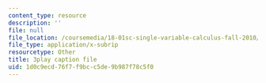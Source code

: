 ```yaml
---
content_type: resource
description: ''
file: null
file_location: /coursemedia/18-01sc-single-variable-calculus-fall-2010/1d0c9ecd76f7f9bcc5de9b987f78c5f0_eHJuAByQf5A.srt
file_type: application/x-subrip
resourcetype: Other
title: 3play caption file
uid: 1d0c9ecd-76f7-f9bc-c5de-9b987f78c5f0
---
```


